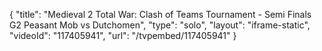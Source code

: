 {
    "title": "Medieval 2 Total War: Clash of Teams Tournament - Semi Finals G2 Peasant Mob vs Dutchomen",
    "type": "solo",
    "layout": "iframe-static",
    "videoId": "117405941",
    "url": "\/tvpembed\/117405941"
}